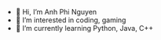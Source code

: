 - 👋 Hi, I’m Anh Phi Nguyen  
- 👀 I’m interested in coding, gaming
- 🌱 I’m currently learning Python, Java, C++
<!---
anhphinguyen0101/anhphinguyen0101 is a ✨ special ✨ repository because its `README.md` (this file) appears on your GitHub profile.
You can click the Preview link to take a look at your changes.
--->
